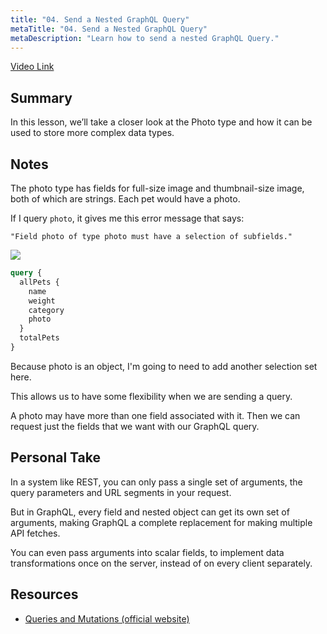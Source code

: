 ```yaml
---
title: "04. Send a Nested GraphQL Query"
metaTitle: "04. Send a Nested GraphQL Query"
metaDescription: "Learn how to send a nested GraphQL Query."
---
```


[Video Link](https://egghead.io/lessons/graphql-send-a-nested-graphql-query)

## Summary

In this lesson, we’ll take a closer look at the Photo type and how it can be used to store more complex data types.

## Notes

The photo type has fields for full-size image and thumbnail-size image, both of which are strings. Each pet would have a photo.

If I query `photo`, it gives me this error message that says:

```
"Field photo of type photo must have a selection of subfields."
```

![](https://res.cloudinary.com/dg3gyk0gu/image/upload/v1563555709/transcript-images/send-a-nested-graphql-query-error-message.png)

```graphql
query {
  allPets {
    name
    weight
    category
    photo
  }
  totalPets
}
```

Because photo is an object, I'm going to need to add another selection set here.

This allows us to have some flexibility when we are sending a query.

A photo may have more than one field associated with it. Then we can request just the fields that we want with our GraphQL query.

## Personal Take

In a system like REST, you can only pass a single set of arguments, the query parameters and URL segments in your request.

But in GraphQL, every field and nested object can get its own set of arguments, making GraphQL a complete replacement for making multiple API fetches.

You can even pass arguments into scalar fields, to implement data transformations once on the server, instead of on every client separately.

## Resources

- [Queries and Mutations (official website)](https://graphql.org/learn/queries/)
